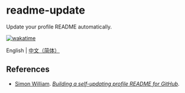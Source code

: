 # readme-update

Update your profile README automatically.

[![wakatime](https://wakatime.com/badge/github/jks15satoshi/readme-update.svg)](https://wakatime.com/badge/github/jks15satoshi/readme-update)

English | [中文（简体）](docs/README_zh-CN.md)

## References

- [Simon William](https://github.com/simonw). *[Building a self-updating profile README for GitHub](https://simonwillison.net/2020/Jul/10/self-updating-profile-readme/)*.
